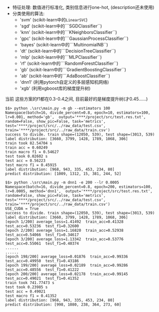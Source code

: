 * 特征处理: 数值进行标准化, 类别信息进行one-hot, (description还未使用)
* 分类使用的算法:
    * 'svm'   (scikit-learn中的```LinearSVC```)
    * 'sgd'   (scikit-learn中的```SGDClassifier``)
    * 'knn'   (scikit-learn中的```KNeighborsClassifier``)
    * 'gpc'   (scikit-learn中的```GaussianProcessClassifier``)
    * 'bayes' (scikit-learn中的```MultinomialNB``)
    * 'dt'    (scikit-learn中的```DecisionTreeClassifier``)
    * 'mlp'   (scikit-learn中的```MLPClassifier``)
    * 'rf'    (scikit-learn中的```RandomForestClassifier``)
    * 'gb'    (scikit-learn中的```GradientBoostingClassifier``)
    * 'ab'    (scikit-learn中的```AdaBoostClassifier``)
    * 'dnn1'  (利用pytorch自定义的多层感知机网络)
    * 'xgb'   (利用xgboost库的梯度提升树)


当前 这些方案的f1都在0.3-0.4之间, 目前最好的是梯度提升树(才0.45......)
```shell
$$> python .\src\main.py -m gb --estimators 100
Namespace(batch=16, divide_percent=0.8, epoch=10, estimators=100, lr=0.001, method='gb',  output='****/project/src/test.res.txt', random=False, show_pic=False, task='metrics', test='****/project/src/../raw_data/test.csv', train='****/project/src/../raw_data/train.csv')
success to divide. train shape=(12050, 539), test shape=(3013, 539)
label distribution: [3660, 3799, 1428, 1789, 1068, 306]
train took 82.54704 s
train acc = 0.60249
train macro f1 = 0.54627
test took 0.02602 s
test acc = 0.56223
test macro f1 = 0.45915
label distribution: [968, 943, 335, 453, 234, 80]
predict distribution: [1009, 1312, 15, 381, 244, 52]
```

```shell
$$> python .\src\main.py -m dnn1 -e 200 --lr 0.0005
Namespace(batch=16, divide_percent=0.8, epoch=200, estimators=100, lr=0.0005, method='dnn1',  output='****/project/src/test.res.txt', random=False, show_pic=False, task='metrics', test='****/project/src/../raw_data/test.csv', train='****/project/src/../raw_data/train.csv')
USE_CUDA = True
success to divide. train shape=(12050, 539), test shape=(3013, 539)
label distribution: [3660, 3799, 1428, 1789, 1068, 306]
[epoch 1/200] average_loss=1.41492  train_acc=0.41328  test_acc=0.53236  test_f1=0.32600
[epoch 2/200] average_loss=1.16820  train_acc=0.52938  test_acc=0.54066  test_f1=0.34617
[epoch 3/200] average_loss=1.13342  train_acc=0.53776  test_acc=0.55061  test_f1=0.40374
......
......
[epoch 198/200] average_loss=0.01876  train_acc=0.99336  test_acc=0.49950  test_f1=0.43186
[epoch 199/200] average_loss=0.02189  train_acc=0.99286  test_acc=0.48556  test_f1=0.41222
[epoch 200/200] average_loss=0.02178  train_acc=0.99145  test_acc=0.49021  test_f1=0.41352
train took 741.77473 s
test took 0.23985 s
test acc = 0.49021
test macro f1 = 0.41352
label distribution: [968, 943, 335, 453, 234, 80]
predict distribution: [998, 1080, 238, 364, 273, 60]
```

